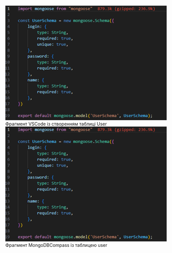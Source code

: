 !['Constuctor DB in IDE'](./ConstructorDB.png)
Фрагмент VSCode із створенням таблиці User
!['Constructor DB in mongoCompass'](./ConstructorDB.png)
Фрагмент MongoDBCompass із таблицею user
